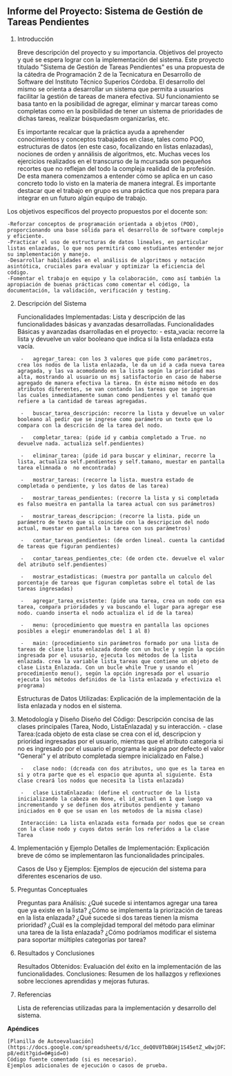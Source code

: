 ## Informe del Proyecto: Sistema de Gestión de Tareas Pendientes
1. Introducción

    Breve descripción del proyecto y su importancia.
    Objetivos del proyecto y qué se espera lograr con la implementación del sistema.
    Este proyecto titulado "Sistema de Gestión de Tareas Pendientes" es una propuesta de la cátedra de Programación 2 de la Tecnicatura en Desarrollo de Software del Instituto Técnico Superios Córdoba. El desarrollo del mismo se orienta a desarrollar un sistema que permita a usuarios facilitar la gestión de tareas de manera efectiva. SU funcionamiento se basa tanto en la posibilidad de agregar, eliminar y marcar tareas como completas como en la posibilidad de tener un sistema de prioridades de dichas tareas, realizar búsquedasm organizarlas, etc.
    
    Es importante recalcar que la práctica ayuda a aprehender conocimientos y conceptos trabajados en clase, tales como POO, estructuras de datos (en este caso, focalizando en listas enlazadas), nociones de orden y annálisis de algoritmos, etc. Muchas veces los ejercicios realizados en el transcurso de la mcursada son pequeños recortes que no reflejan del todo la compleja realidad de la profesión. De esta manera comenzamos a entender cómo se aplica en un caso concreto todo lo visto en la materia de manera integral. Es importante destacar que el trabajo en grupo es una práctica que nos prepara para integrar en un futuro algún equipo de trabajo.


Los objetivos específicos del proyecto propuestos por el docente son:

    -Reforzar conceptos de programación orientada a objetos (POO), proporcionando una base sólida para el desarrollo de software complejo y eficiente.
    -Practicar el uso de estructuras de datos lineales, en particular listas enlazadas, lo que nos permitirá como estudiantes entender mejor su implementación y manejo.
    -Desarrollar habilidades en el análisis de algoritmos y notación asintótica, cruciales para evaluar y optimizar la eficiencia del código.
    -Fomentar el trabajo en equipo y la colaboración, como así también la apropiación de buenas prácticas como comentar el código, la documentación, la validación, verificación y testing.


2. Descripción del Sistema

    Funcionalidades Implementadas:
        Lista y descripción de las funcionalidades básicas y avanzadas desarrolladas.
        Funcionalidades Básicas y avanzadas dsarrolladas en el proyecto: 
        -   esta_vacia: recorre la lista y devuelve un valor booleano que indica si la lista enladaza esta vacía.

        -   agregar_tarea: con los 3 valores que pide como parámetros, crea los nodos de la lista enlazada, le da un id a cada nueva tarea agragada, y las va acomodando en la lista según la prioridad mas alta, mostrando al usuario un msj satisfactorio en caso de haberse agregado de manera efectiva la tarea. En éste mismo método en dos atributos diferentes, se van contando las tareas que se ingresan las cuales inmediatamente suman como pendientes y el tamaño que refiere a la cantidad de tareas agregadas.

        -   buscar_tarea_descripción: recorre la lista y devuelve un valor booleano al pedir que se ingrese como parámetro un texto que lo compara con la descrición de la tarea del nodo.

        -   completar_tarea: (pide id y cambia completado a True. no devuelve nada. actualiza self.pendientes)

        -   eliminar_tarea: (pide id para buscar y eliminar, recorre la lista, actualiza self.pendientes y self.tamano, muestar en pantalla tarea elimnada o  no encontrada)

        -   mostrar_tareas: (recorre la lista. muestra estado de completada o pendiente, y los datos de las tarea)

        -   mostrar_tareas_pendientes: (recorre la lista y si completada es falso muestra en pantalla la tarea actual con sus parámetros)

        -   mostrar_tareas_descripcion: (recorre la lista. pide un parámetro de texto que si coincide con la descripcion del nodo actual, muestar en pantalla la tarea con sus parámetros)

        -   contar_tareas_pendientes: (de orden lineal. cuenta la cantidad de tareas que figuran pendientes)

        -   contar_tareas_pendientes_cte: (de orden cte. devuelve el valor del atributo self.pendientes)

        -   mostrar_estadisticas: (muestra por pantalla un calculo del porcentaje de tareas que figuran completas sobre el total de las tareas ingresadas)

        -   agregar_tarea_existente: (pide una tarea, crea un nodo con esa tarea, compara prioridades y va buscando el lugar para agregar ese nodo. cuando inserta el nodo actualiza el id de la tarea)

        -   menu: (procedimiento que muestra en pantalla las opciones posibles a elegir enumerandolas del 1 al 8)

        -   main: (procedimiento sin parámetros formado por una lista de tareas de clase lista enlazada donde con un bucle y según la opción ingresada por el ususario, ejecuta los métodos de la lista enlazada. crea la variable lista_tareas que contiene un objeto de clase Lista_Enlazada. Con un bucle while True y usando el procedimiento menu(), según la opción ingresada por el usuario ejecuta los métodos definidos de la lista enlazada y efectiviza el programa)
        
    Estructuras de Datos Utilizadas:
        Explicación de la implementación de la lista enlazada y nodos en el sistema.

3. Metodología y Diseño
    Diseño del Código:
        Descripción concisa de las clases principales (Tarea, Nodo, ListaEnlazada) y su interacción.
        -   clase Tarea:(cada objeto de esta clase se crea con el id, descripcion y prioridad ingresadas por el usuario, mientras que el atributo categoria si no es ingresado por el usuario el programa le asigna por defecto el valor "General" y el atributo completada siempre inicializado en False.)

        -   clase nodo: (dcreada con dos atributos, uno que es la tarea en si y otra parte que es el espacio que apunta al siguiente. Esta clase creará los nodos que necesita la lista enlazada) 

        -   clase ListaEnlazada: (define el contructor de la lista inicializando la cabeza en None, el id_actual en 1 que luego va incrementando y se definen dos atributos pendiente y tamano iniciados en 0 que se usan en los metodos de la misma clase)

        Interacción: La lista enlazada esta formada por nodos que se crean con la clase nodo y cuyos datos serán los referidos a la clase Tarea

4. Implementación y Ejemplo
    Detalles de Implementación:
        Explicación breve de cómo se implementaron las funcionalidades principales.
        
    Casos de Uso y Ejemplos:
        Ejemplos de ejecución del sistema para diferentes escenarios de uso.

5. Preguntas Conceptuales

    Preguntas para Análisis:
        ¿Qué sucede si intentamos agregar una tarea que ya existe en la lista?
        ¿Cómo se implementa la priorización de tareas en la lista enlazada? ¿Qué sucede si dos tareas tienen la misma prioridad?
        ¿Cuál es la complejidad temporal del método para eliminar una tarea de la lista enlazada?
        ¿Cómo podríamos modificar el sistema para soportar múltiples categorías por tarea?

6. Resultados y Conclusiones

    Resultados Obtenidos:
        Evaluación del éxito en la implementación de las funcionalidades.
    Conclusiones:
        Resumen de los hallazgos y reflexiones sobre lecciones aprendidas y mejoras futuras.

7. Referencias

    Lista de referencias utilizadas para la implementación y desarrollo del sistema.

**Apéndices**

    [Planilla de Autoevaluación](https://docs.google.com/spreadsheets/d/1cc_deQ0V0TbBGHj1S45etZ_w8wjDF2ecA7n0Xwxf-p8/edit?gid=0#gid=0)
    Código fuente comentado (si es necesario).
    Ejemplos adicionales de ejecución o casos de prueba.
    